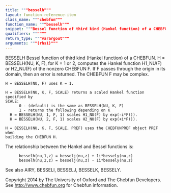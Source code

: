 ```yaml
---
title: """besselh"""
layout: function-reference-item
class_name: """chebfun"""
function_name: """besselh"""
snippet: """Bessel function of third kind (Hankel function) of a CHEBFUN."""
qualifiers: """"""
return_type: """varargout"""
arguments: """(rhs1)"""
---
```


 BESSELH   Bessel function of third kind (Hankel function) of a CHEBFUN.
    H = BESSELH(NU, K, F), for K = 1 or 2, computes the Hankel function H1_NU(F)
    or H2_NU(F) of the nonzero CHEBFUN F. If F passes through the origin in its
    domain, then an error is returned.  The CHEBFUN F may be complex.
 
    H = BESSELH(NU, F) uses K = 1.
 
    H = BESSELH(NU, K, F, SCALE) returns a scaled Hankel function specified by
    SCALE:
          0 - (default) is the same as BESSELH(NU, K, F)
          1 - returns the following depending on K
      H = BESSELH(NU, 1, F, 1) scales H1_NU(F) by exp(-i*F))).
      H = BESSELH(NU, 2, F, 1) scales H2_NU(F) by exp(+i*F))).
 
    H = BESSELH(NU, K, F, SCALE, PREF) uses the CHEBFUNPREF object PREF when
    building the CHEBFUN H.
 
   The relationship between the Hankel and Bessel functions is:
   
          besselh(nu,1,z) = besselj(nu,z) + 1i*bessely(nu,z)
          besselh(nu,2,z) = besselj(nu,z) - 1i*bessely(nu,z)
 
  See also AIRY, BESSELI, BESSELJ, BESSELK, BESSELY.
 
  Copyright 2014 by The University of Oxford and The Chebfun Developers.
  See http://www.chebfun.org for Chebfun information.
